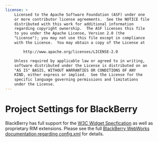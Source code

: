 ```yaml
---
license: >
    Licensed to the Apache Software Foundation (ASF) under one
    or more contributor license agreements.  See the NOTICE file
    distributed with this work for additional information
    regarding copyright ownership.  The ASF licenses this file
    to you under the Apache License, Version 2.0 (the
    "License"); you may not use this file except in compliance
    with the License.  You may obtain a copy of the License at

        http://www.apache.org/licenses/LICENSE-2.0

    Unless required by applicable law or agreed to in writing,
    software distributed under the License is distributed on an
    "AS IS" BASIS, WITHOUT WARRANTIES OR CONDITIONS OF ANY
    KIND, either express or implied.  See the License for the
    specific language governing permissions and limitations
    under the License.
---
```


Project Settings for BlackBerry 
===================================

BlackBerry has full support for the [W3C Widget Specfication](http://www.w3.org/TR/widgets/) as well as proprietary RIM extensions. Please see the full [BlackBerry WebWorks documentation regarding config.xml](https://developer.blackberry.com/html5/documentation/working_with_config_xml_file_1866970_11.html) for details. 
